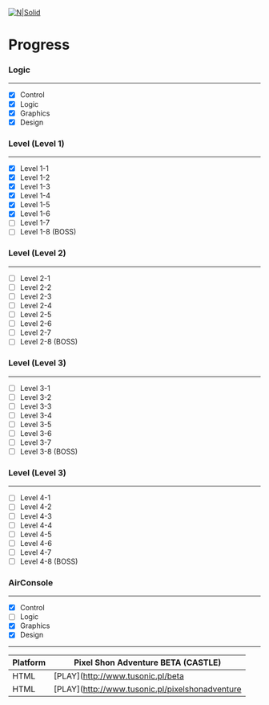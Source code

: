 [![N|Solid](http://tusonic.pl/pixel.png)](http://tusonic.pl)

# Progress
### Logic

___
- [X] Control
- [X] Logic
- [X] Graphics
- [X] Design

### Level (Level 1)
___
- [x] Level 1-1  
- [x] Level 1-2 
- [x] Level 1-3
- [x] Level 1-4 
- [x] Level 1-5 
- [x] Level 1-6 
- [ ] Level 1-7
- [ ] Level 1-8 (BOSS) 

### Level (Level 2)
___
- [ ] Level 2-1  
- [ ] Level 2-2 
- [ ] Level 2-3
- [ ] Level 2-4 
- [ ] Level 2-5 
- [ ] Level 2-6 
- [ ] Level 2-7
- [ ] Level 2-8 (BOSS) 

### Level (Level 3)
___
- [ ] Level 3-1  
- [ ] Level 3-2 
- [ ] Level 3-3
- [ ] Level 3-4 
- [ ] Level 3-5 
- [ ] Level 3-6 
- [ ] Level 3-7
- [ ] Level 3-8 (BOSS) 

### Level (Level 3)
___
- [ ] Level 4-1  
- [ ] Level 4-2 
- [ ] Level 4-3
- [ ] Level 4-4 
- [ ] Level 4-5 
- [ ] Level 4-6 
- [ ] Level 4-7
- [ ] Level 4-8 (BOSS) 

### AirConsole
___
- [X] Control
- [ ] Logic
- [X] Graphics
- [X] Design
___


| Platform | Pixel Shon Adventure BETA (CASTLE) |
| ------ | ------ |
| HTML | [PLAY](http://www.tusonic.pl/beta |
| HTML | [PLAY](http://www.tusonic.pl/pixelshonadventure |





